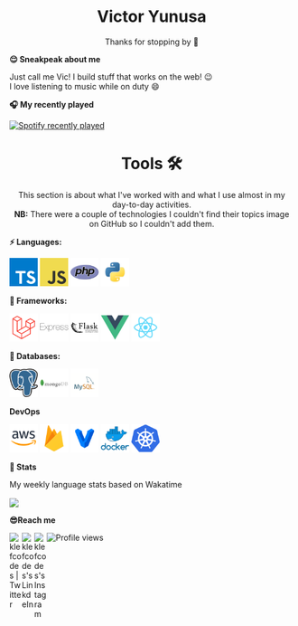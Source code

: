 
<h1 align= "center"><b>Victor Yunusa</b></h1>

<p align="center">
Thanks for stopping by 🤝
</p>

**😌 Sneakpeak about me**

Just call me Vic! I build stuff that works on the web! 😉 <br>
I love listening to music while on duty 😄

**🎧 My recently played**

[![Spotify recently played](https://spotify-recently-played-readme.vercel.app/api?user=60c4w28s5vmzo03qrlssmief6&count=3)](https://open.spotify.com/user/60c4w28s5vmzo03qrlssmief6)

<h1 align= "center"><b>Tools 🛠</b></h1>
<p align="center">
  This section is about what I've worked with and what I use almost in my day-to-day activities. <br />
  <b>NB:</b> There were a couple of technologies I couldn't find their topics image on GitHub so I couldn't add them.
</p>

**⚡️ Languages:**

<code><img height="50" src="https://raw.githubusercontent.com/github/explore/80688e429a7d4ef2fca1e82350fe8e3517d3494d/topics/typescript/typescript.png"></code>
<code><img height="50" src="https://raw.githubusercontent.com/github/explore/80688e429a7d4ef2fca1e82350fe8e3517d3494d/topics/javascript/javascript.png"></code>
<code><img height="50" src="https://raw.githubusercontent.com/github/explore/80688e429a7d4ef2fca1e82350fe8e3517d3494d/topics/php/php.png"></code>
<code><img height="50" src="https://raw.githubusercontent.com/github/explore/80688e429a7d4ef2fca1e82350fe8e3517d3494d/topics/python/python.png"></code>

**🌱 Frameworks:**

<code><img height="50" src="https://raw.githubusercontent.com/github/explore/80688e429a7d4ef2fca1e82350fe8e3517d3494d/topics/laravel/laravel.png"></code>
<code><img height="50" src="https://raw.githubusercontent.com/github/explore/80688e429a7d4ef2fca1e82350fe8e3517d3494d/topics/express/express.png"></code>
<code><img height="50" src="https://raw.githubusercontent.com/github/explore/80688e429a7d4ef2fca1e82350fe8e3517d3494d/topics/flask/flask.png"></code>
<code><img height="50" src="https://raw.githubusercontent.com/github/explore/80688e429a7d4ef2fca1e82350fe8e3517d3494d/topics/vue/vue.png"></code>
<code><img height="50" src="https://raw.githubusercontent.com/github/explore/80688e429a7d4ef2fca1e82350fe8e3517d3494d/topics/react/react.png"></code>

**🚀 Databases:**

<code><img height="50" src="https://raw.githubusercontent.com/github/explore/80688e429a7d4ef2fca1e82350fe8e3517d3494d/topics/postgresql/postgresql.png"></code>
<code><img height="50" src="https://raw.githubusercontent.com/github/explore/80688e429a7d4ef2fca1e82350fe8e3517d3494d/topics/mongodb/mongodb.png"></code>
<code><img height="50" src="https://raw.githubusercontent.com/github/explore/80688e429a7d4ef2fca1e82350fe8e3517d3494d/topics/mysql/mysql.png"></code>

**DevOps**

<code><img height="50" src="https://raw.githubusercontent.com/github/explore/80688e429a7d4ef2fca1e82350fe8e3517d3494d/topics/aws/aws.png"></code>
<code><img height="50" src="https://raw.githubusercontent.com/github/explore/80688e429a7d4ef2fca1e82350fe8e3517d3494d/topics/firebase/firebase.png"></code>
<code><img height="50" src="https://raw.githubusercontent.com/github/explore/80688e429a7d4ef2fca1e82350fe8e3517d3494d/topics/vagrant/vagrant.png"></code>
<code><img height="50" src="https://raw.githubusercontent.com/github/explore/80688e429a7d4ef2fca1e82350fe8e3517d3494d/topics/docker/docker.png"></code>
<code><img height="50" src="https://raw.githubusercontent.com/github/explore/80688e429a7d4ef2fca1e82350fe8e3517d3494d/topics/kubernetes/kubernetes.png"></code>

**🎉 Stats**
<p>My weekly language stats based on Wakatime</p>
<a href="https://github.com/klefcodes">
  <img align="center" src="https://github-readme-stats.vercel.app/api/wakatime?username=klefcodes" />
</a>

**😎Reach me**

<a href="https://twitter.com/klefcodes">
  <img align="left" alt="klefcodes | Twitter" width="22px" src="https://cdn.jsdelivr.net/npm/simple-icons@v3/icons/twitter.svg" />
</a>
<a href="https://www.linkedin.com/in/klefcodes">
  <img align="left" alt="klefcodes's LinkdeIn" width="22px" src="https://cdn.jsdelivr.net/npm/simple-icons@v3/icons/linkedin.svg" />
</a>
<a href="https://www.instagram.com/klefcodes">
  <img align="left" alt="klefcodes's Instagram" width="22px" src="https://cdn.jsdelivr.net/npm/simple-icons@v3/icons/instagram.svg" />
</a>

![Profile views](https://gpvc.arturio.dev/klefcodes)
